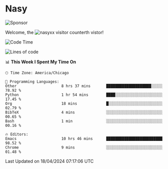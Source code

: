 # Nasy

<!--
<p align="center">
<img height="200" src="https://github-readme-stats.vercel.app/api?username=nasyxx&count_private=true&show_icons=true&theme=dracula&include_all_commits=true"/>
<img height="200" src="https://github-readme-stats.vercel.app/api/top-langs/?username=nasyxx&theme=dracula&hide=html,jupyter+notebook&count_private=true&show_icons=true"/>
</p>

  
----------------
-->

![Sponsor](https://img.shields.io/static/v1.svg?label=Sponsor&message=%E2%9D%A4&logo=GitHub&style=flat&color=pink)
 
Welcome, the ![nasyxx visitor counter](https://count.getloli.com/get/@nasyxx?theme=rule34)th vistor!
 
<!--START_SECTION:waka-->
![Code Time](http://img.shields.io/badge/Code%20Time-4%2C394%20hrs%2017%20mins-blue)

![Lines of code](https://img.shields.io/badge/From%20Hello%20World%20I%27ve%20Written-0%20lines%20of%20code-blue)

📊 **This Week I Spent My Time On** 

```text
🕑︎ Time Zone: America/Chicago

💬 Programming Languages: 
Other                    8 hrs 37 mins       ████████████████████░░░░░   78.92 % 
Python                   1 hr 54 mins        ████░░░░░░░░░░░░░░░░░░░░░   17.45 % 
Org                      18 mins             █░░░░░░░░░░░░░░░░░░░░░░░░   02.79 % 
BibTeX                   4 mins              ░░░░░░░░░░░░░░░░░░░░░░░░░   00.65 % 
Bash                     1 min               ░░░░░░░░░░░░░░░░░░░░░░░░░   00.16 % 

🔥 Editors: 
Emacs                    10 hrs 46 mins      █████████████████████████   98.52 % 
Chrome                   9 mins              ░░░░░░░░░░░░░░░░░░░░░░░░░   01.48 % 
```


 Last Updated on 18/04/2024 07:17:06 UTC
<!--END_SECTION:waka-->

<!-- ![visitors](https://visitor-badge.laobi.icu/badge?page_id=nasyxx.nasyxx) -->
